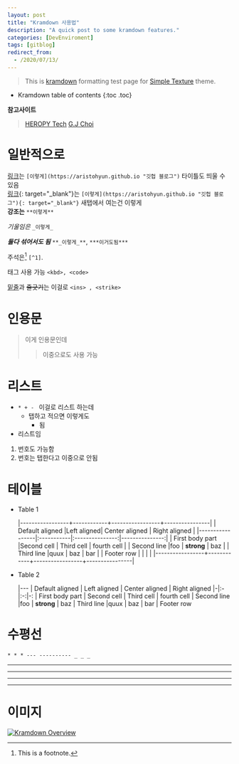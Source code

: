 ```yaml
---
layout: post
title: "Kramdown 사용법"
description: "A quick post to some kramdown features."
categories: [DevEnviroment]
tags: [gitblog]
redirect_from:
  - /2020/07/13/
---
```


> This is [kramdown](https://kramdown.gettalong.org/) formatting test page for [Simple Texture](https://github.com/yizeng/jekyll-theme-simple-texture) theme.

* Kramdown table of contents
{:toc .toc}

**참고사이트**
> [HEROPY Tech](https://heropy.blog/2017/09/30/markdown/)
> [G.J Choi](http://gjchoi.github.io/env/Kramdown(%EB%A7%88%ED%81%AC%EB%8B%A4%EC%9A%B4)-%EC%82%AC%EC%9A%A9%EB%B2%95/)


# 일반적으로

[링크](https://aristohyun.github.io "깃헙 블로그")는 `[이렇게](https://aristohyun.github.io "깃헙 블로그")` 타이틀도 띄울 수 있음    
[링크](https://aristohyun.github.io "깃헙 블로그"){: target="_blank"}는 `[이렇게](https://aristohyun.github.io "깃헙 블로그"){: target="_blank"}` 새탭에서 여는건 이렇게    
**강조는** `**이렇게**`

_기울임은_ `_이렇게_`

**_둘다 섞어서도 됨_**  `**_이렇게_**`, `***이거도됨***`

주석은[^1] `[^1]`.

태그 사용 가능 `<kbd>, <code>`

<ins>밑줄</ins>과 <strike>줄긋기</strike>는 이걸로 `<ins> , <strike>`

# 인용문

> 이게 인용문인데
>
> > 이중으로도 사용 가능
>

# 리스트

* `* + - ` 이걸로 리스트 하는데
  + 탭하고 적으면 이렇게도
    - 됨
* 리스트임

1. 번호도 가능함
2. 번호는 탭한다고 이중으로 안됨

# 테이블

* Table 1

    |-----------------+------------+-----------------+----------------|
    | Default aligned |Left aligned| Center aligned  | Right aligned  |
    |-----------------|:-----------|:---------------:|---------------:|
    | First body part |Second cell | Third cell      | fourth cell    |
    | Second line     |foo         | **strong**      | baz            |
    | Third line      |quux        | baz             | bar            |
    | Footer row      |            |                 |                |
    |-----------------+------------+-----------------+----------------|

* Table 2

    |---
    | Default aligned | Left aligned | Center aligned | Right aligned
    |-|:-|:-:|-:
    | First body part | Second cell | Third cell | fourth cell
    | Second line |foo | **strong** | baz
    | Third line |quux | baz | bar
    | Footer row

# 수평선
`* * * --- ---------- _ _ _`
* * *

---

_  _  _  _

---------------

# 이미지

<a class="post-image" href="https://kramdown.gettalong.org/overview.png">
<img itemprop="image" data-src="https://kramdown.gettalong.org/overview.png" src="/assets/javascripts/unveil/loader.gif" alt="Kramdown Overview" />
</a>


[^1]: This is a footnote.
